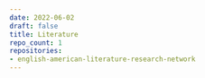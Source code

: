 ```yaml
---
date: 2022-06-02
draft: false
title: Literature
repo_count: 1
repositories:
- english-american-literature-research-network
---
```



